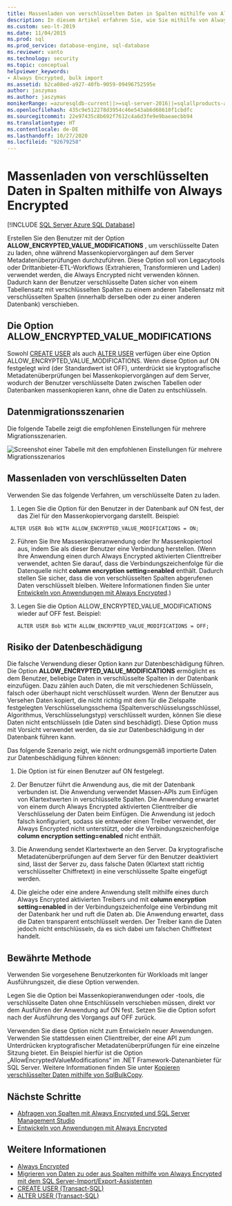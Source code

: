 ```yaml
---
title: Massenladen von verschlüsselten Daten in Spalten mithilfe von Always Encrypted
description: In diesem Artikel erfahren Sie, wie Sie mithilfe von Always Encrypted mit SQL Server ein Massenladen von Daten in Spalten ausführen.
ms.custom: seo-lt-2019
ms.date: 11/04/2015
ms.prod: sql
ms.prod_service: database-engine, sql-database
ms.reviewer: vanto
ms.technology: security
ms.topic: conceptual
helpviewer_keywords:
- Always Encrypted, bulk import
ms.assetid: b2ca08ed-a927-40fb-9059-09496752595e
author: jaszymas
ms.author: jaszymas
monikerRange: =azuresqldb-current||>=sql-server-2016||=sqlallproducts-allversions||>=sql-server-linux-2017||=azuresqldb-mi-current
ms.openlocfilehash: 435c9e512278d3954c46e543ab6d68610f1cbdfc
ms.sourcegitcommit: 22e97435c8b692f7612c4a6d3fe9e9baeaecbb94
ms.translationtype: HT
ms.contentlocale: de-DE
ms.lasthandoff: 10/27/2020
ms.locfileid: "92679258"
---
```

# <a name="bulk-load-encrypted-data-to-columns-using-always-encrypted"></a>Massenladen von verschlüsselten Daten in Spalten mithilfe von Always Encrypted
[!INCLUDE [SQL Server Azure SQL Database](../../../includes/applies-to-version/sql-asdb.md)]

Erstellen Sie den Benutzer mit der Option **ALLOW_ENCRYPTED_VALUE_MODIFICATIONS** , um verschlüsselte Daten zu laden, ohne während Massenkopiervorgängen auf dem Server Metadatenüberprüfungen durchzuführen. Diese Option soll von Legacytools oder Drittanbieter-ETL-Workflows (Extrahieren, Transformieren und Laden) verwendet werden, die Always Encrypted nicht verwenden können. Dadurch kann der Benutzer verschlüsselte Daten sicher von einem Tabellensatz mit verschlüsselten Spalten zu einem anderen Tabellensatz mit verschlüsselten Spalten (innerhalb derselben oder zu einer anderen Datenbank) verschieben.  

 ## <a name="the-allow_encrypted_value_modifications-option"></a>Die Option ALLOW_ENCRYPTED_VALUE_MODIFICATIONS  
 Sowohl [CREATE USER](../../../t-sql/statements/create-user-transact-sql.md) als auch [ALTER USER](../../../t-sql/statements/alter-user-transact-sql.md) verfügen über eine Option ALLOW_ENCRYPTED_VALUE_MODIFICATIONS. Wenn diese Option auf ON festgelegt wird (der Standardwert ist OFF), unterdrückt sie kryptografische Metadatenüberprüfungen bei Massenkopiervorgängen auf dem Server, wodurch der Benutzer verschlüsselte Daten zwischen Tabellen oder Datenbanken massenkopieren kann, ohne die Daten zu entschlüsseln.  
  
## <a name="data-migration-scenarios"></a>Datenmigrationsszenarien  
Die folgende Tabelle zeigt die empfohlenen Einstellungen für mehrere Migrationsszenarien.  
 
![Screenshot einer Tabelle mit den empfohlenen Einstellungen für mehrere Migrationsszenarios](../../../relational-databases/security/encryption/media/always-encrypted-migration.PNG "always-encrypted-migration")  

## <a name="bulk-loading-of-encrypted-data"></a>Massenladen von verschlüsselten Daten  
Verwenden Sie das folgende Verfahren, um verschlüsselte Daten zu laden.  

1.  Legen Sie die Option für den Benutzer in der Datenbank auf ON fest, der das Ziel für den Massenkopiervorgang darstellt. Beispiel:  
 
   ```  
    ALTER USER Bob WITH ALLOW_ENCRYPTED_VALUE_MODIFICATIONS = ON;  
   ```  

2.  Führen Sie Ihre Massenkopieranwendung oder Ihr Massenkopiertool aus, indem Sie als dieser Benutzer eine Verbindung herstellen. (Wenn Ihre Anwendung einen durch Always Encrypted aktivierten Clienttreiber verwendet, achten Sie darauf, dass die Verbindungszeichenfolge für die Datenquelle nicht **column encryption setting=enabled** enthält. Dadurch stellen Sie sicher, dass die von verschlüsselten Spalten abgerufenen Daten verschlüsselt bleiben. Weitere Informationen finden Sie unter [Entwickeln von Anwendungen mit Always Encrypted](always-encrypted-client-development.md).)  
  
3.  Legen Sie die Option ALLOW_ENCRYPTED_VALUE_MODIFICATIONS wieder auf OFF fest. Beispiel:  

    ```  
    ALTER USER Bob WITH ALLOW_ENCRYPTED_VALUE_MODIFICATIONS = OFF;  
    ```  

## <a name="potential-for-data-corruption"></a>Risiko der Datenbeschädigung  
Die falsche Verwendung dieser Option kann zur Datenbeschädigung führen. Die Option **ALLOW_ENCRYPTED_VALUE_MODIFICATIONS** ermöglicht es dem Benutzer, beliebige Daten in verschlüsselte Spalten in der Datenbank einzufügen. Dazu zählen auch Daten, die mit verschiedenen Schlüsseln, falsch oder überhaupt nicht verschlüsselt wurden. Wenn der Benutzer aus Versehen Daten kopiert, die nicht richtig mit dem für die Zielspalte festgelegten Verschlüsselungsschema (Spaltenverschlüsselungsschlüssel, Algorithmus, Verschlüsselungstyp) verschlüsselt wurden, können Sie diese Daten nicht entschlüsseln (die Daten sind beschädigt). Diese Option muss mit Vorsicht verwendet werden, da sie zur Datenbeschädigung in der Datenbank führen kann.  

Das folgende Szenario zeigt, wie nicht ordnungsgemäß importierte Daten zur Datenbeschädigung führen können:  

1.  Die Option ist für einen Benutzer auf ON festgelegt.  
 
2.  Der Benutzer führt die Anwendung aus, die mit der Datenbank verbunden ist. Die Anwendung verwendet Massen-APIs zum Einfügen von Klartextwerten in verschlüsselte Spalten. Die Anwendung erwartet von einem durch Always Encrypted aktivierten Clienttreiber die Verschlüsselung der Daten beim Einfügen. Die Anwendung ist jedoch falsch konfiguriert, sodass sie entweder einen Treiber verwendet, der Always Encrypted nicht unterstützt, oder die Verbindungszeichenfolge **column encryption setting=enabled** nicht enthält.  

3.  Die Anwendung sendet Klartextwerte an den Server. Da kryptografische Metadatenüberprüfungen auf dem Server für den Benutzer deaktiviert sind, lässt der Server zu, dass falsche Daten (Klartext statt richtig verschlüsselter Chiffretext) in eine verschlüsselte Spalte eingefügt werden.  
 
4.  Die gleiche oder eine andere Anwendung stellt mithilfe eines durch Always Encrypted aktivierten Treibers und mit **column encryption setting=enabled** in der Verbindungszeichenfolge eine Verbindung mit der Datenbank her und ruft die Daten ab. Die Anwendung erwartet, dass die Daten transparent entschlüsselt werden. Der Treiber kann die Daten jedoch nicht entschlüsseln, da es sich dabei um falschen Chiffretext handelt.  

## <a name="best-practice"></a>Bewährte Methode  
 
Verwenden Sie vorgesehene Benutzerkonten für Workloads mit langer Ausführungszeit, die diese Option verwenden.  
 
Legen Sie die Option bei Massenkopieranwendungen oder -tools, die verschlüsselte Daten ohne Entschlüsseln verschieben müssen, direkt vor dem Ausführen der Anwendung auf ON fest. Setzen Sie die Option sofort nach der Ausführung des Vorgangs auf OFF zurück.  
 
Verwenden Sie diese Option nicht zum Entwickeln neuer Anwendungen. Verwenden Sie stattdessen einen Clienttreiber, der eine API zum Unterdrücken kryptografischer Metadatenüberprüfungen für eine einzelne Sitzung bietet. Ein Beispiel hierfür ist die Option „AllowEncryptedValueModifications“ im .NET Framework-Datenanbieter für SQL Server. Weitere Informationen finden Sie unter [Kopieren verschlüsselter Daten mithilfe von SqlBulkCopy](develop-using-always-encrypted-with-net-framework-data-provider.md#copying-encrypted-data-using-sqlbulkcopy). 

## <a name="next-steps"></a>Nächste Schritte
- [Abfragen von Spalten mit Always Encrypted und SQL Server Management Studio](always-encrypted-query-columns-ssms.md)
- [Entwickeln von Anwendungen mit Always Encrypted](always-encrypted-client-development.md)

## <a name="see-also"></a>Weitere Informationen  
- [Always Encrypted](../../../relational-databases/security/encryption/always-encrypted-database-engine.md)
- [Migrieren von Daten zu oder aus Spalten mithilfe von Always Encrypted mit dem SQL Server-Import/Export-Assistenten](always-encrypted-migrate-using-import-export-wizard.md)
- [CREATE USER &#40;Transact-SQL&#41;](../../../t-sql/statements/create-user-transact-sql.md)   
- [ALTER USER &#40;Transact-SQL&#41;](../../../t-sql/statements/alter-user-transact-sql.md)   

